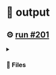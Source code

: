 # 📝  output 

## ⚙️ [run #201](https://github.com/jwenerd/ytm-dl/actions/runs/7629003942)

<details>

<summary>

### 📁 Files

</summary>

|                                                                       |lines|size|bytes |
|-----------------------------------------------------------------------|-----|----|------|
|[`output/library_subscriptions.csv` ](output/library_subscriptions.csv)|67   |4.0K|2635  |
|[`output/library_songs.csv` ](output/library_songs.csv)                |2757 |232K|236934|
|[`output/library_artists.csv` ](output/library_artists.csv)            |2006 |92K |90918 |
|[`output/library_albums.csv` ](output/library_albums.csv)              |935  |64K |65354 |
|[`output/history.csv` ](output/history.csv)                            |1103 |108K|108808|
|[`output/liked_songs.csv` ](output/liked_songs.csv)                    |1422 |124K|123348|

</details>